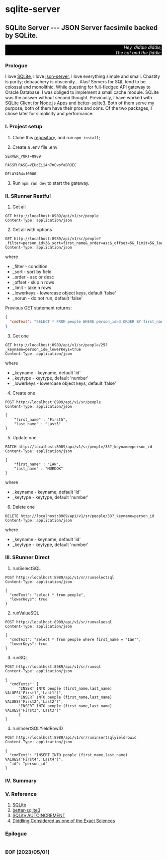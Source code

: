 # sqlite-server

## SQLite Server --- JSON Server facsimile backed by SQLite. 


<div style="text-align: right; color:white; background-color:black"><em>
Hey, diddle diddle,<br />
The cat and the fiddle.
</em></div>


### Prologue 
I love [SQLite](https://www.sqlite.org/index.html), I love [json-server](https://www.npmjs.com/package/json-server), I love everything simple and small. Chastity is purity; debauchery is obscenity... Alas! Servers for SQL tend to be colossal and monolithic. While questing for full-fledged API gateway to Oracle Database. I was obliged to implement a small cache module. SQLite was the answer without second thought. Previously, I have worked with [SQLite Client for Node.js Apps](https://github.com/kriasoft/node-sqlite#readme) and [better-sqlite3](https://github.com/WiseLibs/better-sqlite3). Both of them serve my purpose, both of them have their pros and cons. Of the two packages, I chose later for simplicity and performance. 


### I. Project setup

1. Clone this [repository](https://github.com/Albert0i/sqlite-server.git), and run `npm install`;

2. Create a .env file
.env
```
SERVER_PORT=8989

PASSPHRASE=VEUdEii4n7nCvofaBRJEC

DELAY404=10000
```

3. Run `npm run dev` to start the gateway. 


### II. SRunner Restful
1. Get all 
```
GET http://localhost:8989/api/v1/sr/people
Content-Type: application/json
```

2. Get all with options
```
GET http://localhost:8989/api/v1/sr/people?_filter=person_id>3&_sort=first_name&_order=asc&_offset=5&_limit=5&_lowerKeys=true
Content-Type: application/json
```
where 
- _filter     - condition 
- _sort       - sort by field
- _order      - asc or desc 
- _offset     - skip n rows  
- _limit      - take n rows 
- _lowerkeys  - lowercase object keys, default 'false'
- _norun      - do not run, default 'false'

Previous GET statement returns: 
```json
{
  "cmdText": "SELECT * FROM people WHERE person_id>3 ORDER BY first_name ASC LIMIT 5 OFFSET 5 "
}
```

3. Get one
```
GET http://localhost:8989/api/v1/sr/people/25?_keyname=person_id&_lowerKeys=true
Content-Type: application/json
```
where
- _keyname    - keyname, default 'id'
- _keytype    - keytype, default 'number' 
- _lowerkeys  - lowercase object keys, default 'false'


4. Create one
```
POST http://localhost:8989/api/v1/sr/people
Content-Type: application/json

{ 
    "first_name" : "First5",
    "last_name" : "Last5"
}
```

5. Update one
```
PATCH http://localhost:8989/api/v1/sr/people/33?_keyname=person_id
Content-Type: application/json

{ 
    "first_name" : "IAN",
    "last_name" : "MURDOK"
}
```
where
- _keyname    - keyname, default 'id'
- _keytype    - keytype, default 'number' 

6. Delete one 
```
DELETE http://localhost:8989/api/v1/sr/people/33?_keyname=person_id
Content-Type: application/json
```
where
- _keyname    - keyname, default 'id'
- _keytype    - keytype, default 'number' 


### III. SRunner Direct 
1. runSelectSQL
```
POST http://localhost:8989/api/v1/sr/runselectsql
Content-Type: application/json

{
  "cmdText": "select * from people",
  "lowerKeys": true
}
```

2. runValueSQL
```
POST http://localhost:8989/api/v1/sr/runvaluesql
Content-Type: application/json

{
  "cmdText": "select * from people where first_name = 'Ian'",
  "lowerKeys": true
}
```

3. runSQL
```
POST http://localhost:8989/api/v1/sr/runsql
Content-Type: application/json

{
  "cmdTexts": [
      "INSERT INTO people (first_name,last_name) VALUES('First1','Last1')",
      "INSERT INTO people (first_name,last_name) VALUES('First2','Last2')",
      "INSERT INTO people (first_name,last_name) VALUES('First3','Last3')"
      ]
}
```

4. runInsertSQLYieldRowID
```
POST http://localhost:8989/api/v1/sr/runinsertsqlyieldrowid
Content-Type: application/json

{
  "cmdText": "INSERT INTO people (first_name,last_name) VALUES('First4','Last4')",
  "id": "person_id"
}
```


### IV. Summary 


### V. Reference
1. [SQLite](https://www.sqlite.org/index.html)
2. [better-sqlite3](https://www.npmjs.com/package/better-sqlite3)
3. [SQLite AUTOINCREMENT](https://www.sqlitetutorial.net/sqlite-autoincrement/?fbclid=IwAR1AB4yZ3aD88jcKjsq0svhpjFXBX3EAw4huYZFDhGVxqhTU-XelPKlx0-M)
4. [Diddling Considered as one of the Exact Sciences](https://poemuseum.org/diddling-considered-as-one-of-the-exact-sciences/)


### Epilogue 
```

```


### EOF (2023/05/01)
